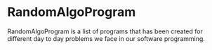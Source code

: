 # RandomAlgoProgram
RandomAlgoProgram is a list of programs that has been created for different day to day problems we face in our software programming.
